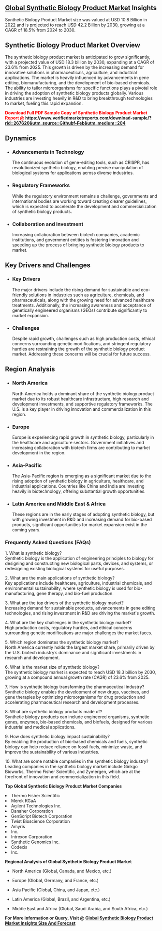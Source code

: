 <h2><a href="https://www.verifiedmarketreports.com/download-sample/?rid=267620&amp;utm_source=Githubf&amp;utm_medium=204" target="_blank">Global Synthetic Biology Product Market</a> Insights</h2><p>Synthetic Biology Product Market size was valued at USD 10.8 Billion in 2022 and is projected to reach USD 42.2 Billion by 2030, growing at a CAGR of 18.5% from 2024 to 2030.</p><p> <h2>Synthetic Biology Product Market Overview</h2> <p>The synthetic biology product market is anticipated to grow significantly, with a projected value of USD 18.3 billion by 2030, expanding at a CAGR of 23.6% from 2025. This growth is driven by the increasing demand for innovative solutions in pharmaceuticals, agriculture, and industrial applications. The market is heavily influenced by advancements in gene editing, biomanufacturing, and the development of bio-based chemicals. The ability to tailor microorganisms for specific functions plays a pivotal role in driving the adoption of synthetic biology products globally. Various industries are investing heavily in R&D to bring breakthrough technologies to market, fueling this rapid expansion.</p> <p><strong><p><span class=""><span style="color: #ff0000;"><strong>Download Full PDF Sample Copy of Synthetic Biology Product Market Report</strong> @ </span><a href="https://www.verifiedmarketreports.com/download-sample/?rid=267620&amp;utm_source=Githubf-Feb&amp;utm_medium=204" target="_blank">https://www.verifiedmarketreports.com/download-sample/?rid=267620&amp;utm_source=Githubf-Feb&amp;utm_medium=204</a></span></p></strong></p> <h2>Dynamics</h2> <ul> <li><h3>Advancements in Technology</h3><p>The continuous evolution of gene-editing tools, such as CRISPR, has revolutionized synthetic biology, enabling precise manipulation of biological systems for applications across diverse industries.</p></li> <li><h3>Regulatory Frameworks</h3><p>While the regulatory environment remains a challenge, governments and international bodies are working toward creating clearer guidelines, which is expected to accelerate the development and commercialization of synthetic biology products.</p></li> <li><h3>Collaboration and Investment</h3><p>Increasing collaboration between biotech companies, academic institutions, and government entities is fostering innovation and speeding up the process of bringing synthetic biology products to market.</p></li> </ul> <h2>Key Drivers and Challenges</h2> <ul> <li><h3>Key Drivers</h3> <p>The major drivers include the rising demand for sustainable and eco-friendly solutions in industries such as agriculture, chemicals, and pharmaceuticals, along with the growing need for advanced healthcare treatments. Additionally, the increasing awareness and acceptance of genetically engineered organisms (GEOs) contribute significantly to market expansion.</p> </li> <li><h3>Challenges</h3> <p>Despite rapid growth, challenges such as high production costs, ethical concerns surrounding genetic modifications, and stringent regulatory hurdles are restraining the growth of the synthetic biology product market. Addressing these concerns will be crucial for future success.</p> </li> </ul> <h2>Region Analysis</h2> <ul> <li><h3>North America</h3><p>North America holds a dominant share of the synthetic biology product market due to its robust healthcare infrastructure, high research and development investments, and supportive regulatory frameworks. The U.S. is a key player in driving innovation and commercialization in this region.</p></li> <li><h3>Europe</h3><p>Europe is experiencing rapid growth in synthetic biology, particularly in the healthcare and agriculture sectors. Government initiatives and increasing collaboration with biotech firms are contributing to market development in the region.</p></li> <li><h3>Asia-Pacific</h3><p>The Asia-Pacific region is emerging as a significant market due to the rising adoption of synthetic biology in agriculture, healthcare, and industrial applications. Countries like China and India are investing heavily in biotechnology, offering substantial growth opportunities.</p></li> <li><h3>Latin America and Middle East & Africa</h3><p>These regions are in the early stages of adopting synthetic biology, but with growing investment in R&D and increasing demand for bio-based products, significant opportunities for market expansion exist in the coming years.</p></li> </ul> <h3>Frequently Asked Questions (FAQs)</h3> <p>1. What is synthetic biology? <br> Synthetic biology is the application of engineering principles to biology for designing and constructing new biological parts, devices, and systems, or redesigning existing biological systems for useful purposes.</p> <p>2. What are the main applications of synthetic biology? <br> Key applications include healthcare, agriculture, industrial chemicals, and environmental sustainability, where synthetic biology is used for bio-manufacturing, gene therapy, and bio-fuel production.</p> <p>3. What are the top drivers of the synthetic biology market? <br> Increasing demand for sustainable products, advancements in gene editing technologies, and rising investment in R&D are driving the market's growth.</p> <p>4. What are the key challenges in the synthetic biology market? <br> High production costs, regulatory hurdles, and ethical concerns surrounding genetic modifications are major challenges the market faces.</p> <p>5. Which region dominates the synthetic biology market? <br> North America currently holds the largest market share, primarily driven by the U.S. biotech industry’s dominance and significant investments in research and development.</p> <p>6. What is the market size of synthetic biology? <br> The synthetic biology market is expected to reach USD 18.3 billion by 2030, growing at a compound annual growth rate (CAGR) of 23.6% from 2025.</p> <p>7. How is synthetic biology transforming the pharmaceutical industry? <br> Synthetic biology enables the development of new drugs, vaccines, and gene therapies by optimizing microorganisms for drug production and accelerating pharmaceutical research and development processes.</p> <p>8. What are synthetic biology products made of? <br> Synthetic biology products can include engineered organisms, synthetic genes, enzymes, bio-based chemicals, and biofuels, designed for various industrial and medical applications.</p> <p>9. How does synthetic biology impact sustainability? <br> By enabling the production of bio-based chemicals and fuels, synthetic biology can help reduce reliance on fossil fuels, minimize waste, and improve the sustainability of various industries.</p> <p>10. What are some notable companies in the synthetic biology industry? <br> Leading companies in the synthetic biology market include Ginkgo Bioworks, Thermo Fisher Scientific, and Zymergen, which are at the forefront of innovation and commercialization in this field.</p> </p><p><strong>Top Global Synthetic Biology Product Market Companies</strong></p><div data-test-id=""><p><li>Thermo Fisher Scientific</li><li> Merck KGaA</li><li> Agilent Technologies Inc.</li><li> Danaher Corporation</li><li> GenScript Biotech Corporation</li><li> Twist Bioscience Corporation</li><li> Amyris</li><li> Inc.</li><li> Intrexon Corporation</li><li> Synthetic Genomics Inc.</li><li> Codexis</li><li> Inc.</li></p><div><strong>Regional Analysis of&nbsp;Global Synthetic Biology Product Market</strong></div><ul><li dir="ltr"><p dir="ltr">North America&nbsp;(Global, Canada, and Mexico, etc.)</p></li><li dir="ltr"><p dir="ltr">Europe (Global, Germany, and France, etc.)</p></li><li dir="ltr"><p dir="ltr">Asia Pacific&nbsp;(Global, China, and Japan, etc.)</p></li><li dir="ltr"><p dir="ltr">Latin America&nbsp;(Global, Brazil, and Argentina, etc.)</p></li><li dir="ltr">Middle East and Africa&nbsp;(Global, Saudi Arabia, and South Africa, etc.)</li></ul><p><strong>For More Information or Query, Visit @&nbsp;</strong><strong><a href="https://www.verifiedmarketreports.com/product/synthetic-biology-product-market/?utm_source=Githubf&amp;utm_medium=204" target="_blank">Global Synthetic Biology Product Market Insights Size And Forecast</a></strong></p></div>
